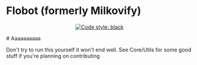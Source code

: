 # Flobot (formerly Milkovify)
<p align="center">
<a href="https://github.com/psf/black"><img alt="Code style: black" src="https://img.shields.io/badge/code%20style-black-000000.svg"></a>
</p>
# Aaaaaaaaaa

Don't try to run this yourself it won't end well.
See Core/Utils for some good stuff if you're planning on contributing
